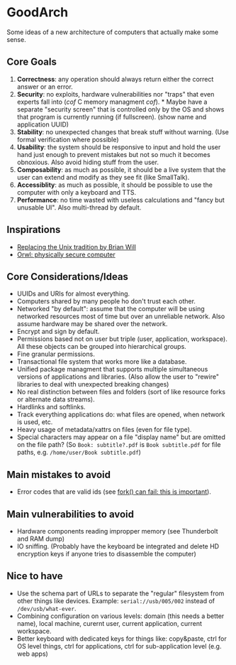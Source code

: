 # GoodArch
Some ideas of a new architecture of computers that actually make some sense.

## Core Goals

  1. **Correctness**: any operation should always return either the correct answer or an error.
  2. **Security**: no exploits, hardware vulnerabilities nor "traps" that even experts fall into (*cof* C memory managment *cof*).
    * Maybe have a separate "security screen" that is controlled only by the OS and shows that program is currently running (if fullscreen). (show name and application UUID)
  3. **Stability**: no unexpected changes that break stuff without warning. (Use formal verification where possible)
  4. **Usability**: the system should be responsive to input and hold the user hand just enough to prevent mistakes but not so much it becomes obnoxious. Also avoid hiding stuff from the user.
  5. **Composability**: as much as possible, it should be a live system that the user can extend and modify as they see fit (like SmallTalk).
  6. **Accessiblity**: as much as possible, it should be possible to use the computer with only a keyboard and TTS.
  7. **Performance**: no time wasted with useless calculations and "fancy but unusable UI". Also multi-thread by default.

## Inspirations

  * [Replacing the Unix tradition by Brian Will](https://www.youtube.com/watch?v=L9v4Mg8wi4U)
  * [Orwl: physically secure computer](https://www.hackster.io/news/orwl-an-open-source-physically-secure-computer-8830f17d5730)

## Core Considerations/Ideas

  * UUIDs and URIs for almost everything.
  * Computers shared by many people ho don't trust each other.
  * Networked "by default": assume that the computer will be using networked resources most of time but over an unreliable network. Also assume hardware may be shared over the network.
  * Encrypt and sign by default.
  * Permissions based not on user but triple (user, application, workspace). All these objects can be grouped into hierarchical groups.
  * Fine granular permissions.
  * Transactional file system that works more like a database.
  * Unified package managment that supports multiple simultaneous versions of applications and libraries. (Also allow the user to "rewire" libraries to deal with unexpected breaking changes)
  * No real distinction between files and folders (sort of like resource forks or alternate data streams).
  * Hardlinks and softlinks.
  * Track everything applications do: what files are opened, when network is used, etc.
  * Heavy usage of metadata/xattrs on files (even for file type).
  * Special characters may appear on a file "display name" but are omitted on the file path? (So `Book: subtitle?.pdf` is `Book subtitle.pdf` for file paths, e.g. `/home/user/Book subtitle.pdf`)

## Main mistakes to avoid

  * Error codes that are valid ids (see [fork() can fail: this is important](https://rachelbythebay.com/w/2014/08/19/fork/)).

## Main vulnerabilities to avoid

  * Hardware components reading impropper memory (see Thunderbolt and RAM dump)
  * IO sniffing. (Probably have the keyboard be integrated and delete HD encryption keys if anyone tries to disassemble the computer)

## Nice to have

  * Use the schema part of URLs to separate the "regular" filesystem from other things like devices. Example: ```serial://usb/005/002``` instead of ```/dev/usb/what-ever```.
  * Combining configuration on various levels: domain (this needs a better name), local machine, curernt user, current application, current workspace.
  * Better keyboard with dedicated keys for things like: copy&paste, ctrl for OS level things, ctrl for applications, ctrl for sub-application level (e.g. web apps)
